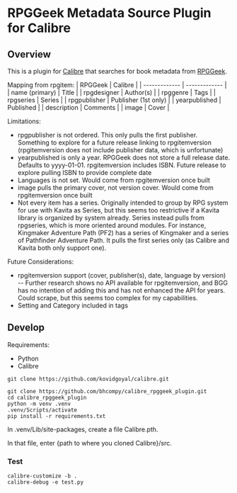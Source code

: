 # RPGGeek Metadata Source Plugin for Calibre

## Overview

This is a plugin for [Calibre](https://calibre-ebook.com/) that searches for book metadata from [RPGGeek](https://www.rpggeek.com/).

Mapping from rpgitem:
| RPGGeek  | Calibre |
| ------------- | ------------- |
| name (primary)  | Title  |
| rpgdesigner  | Author(s)  |
| rpggenre  | Tags  |
| rpgseries  | Series  |
| rpgpublisher  | Publisher (1st only)  |
| yearpublished  | Published  |
| description  | Comments  |
| image  | Cover  |

Limitations:
- rpgpublisher is not ordered.  This only pulls the first publisher.  Something to explore for a future release linking to rpgitemversion (rpgitemversion does not include publisher data, which is unfortunate)
- yearpublished is only a year.  RPGGeek does not store a full release date.  Defaults to yyyy-01-01.  rpgitemversion includes ISBN.  Future release to explore pulling ISBN to provide complete date
- Languages is not set.  Would come from rpgitemversion once built
- image pulls the primary cover, not version cover.  Would come from rpgitemversion once built
- Not every item has a series.  Originally intended to group by RPG system for use with Kavita as Series, but this seems too restrictive if a Kavita library is organized by system already.  Series instead pulls from rpgseries, which is more oriented around modules.  For instance, Kingmaker Adventure Path (PF2) has a series of Kingmaker and a series of Pathfinder Adventure Path.  It pulls the first series only (as Calibre and Kavita both only support one).

Future Considerations:
- rpgitemversion support (cover, publisher(s), date, language by version) -- Further research shows no API available for rpgitemversion, and BGG has no intention of adding this and has not enhanced the API for years.  Could scrape, but this seems too complex for my capabilities.
- Setting and Category included in tags

## Develop

Requirements:
- Python
- Calibre


```
git clone https://github.com/kovidgoyal/calibre.git

git clone https://github.com/bhcompy/calibre_rpggeek_plugin.git
cd calibre_rpggeek_plugin
python -m venv .venv
.venv/Scripts/activate
pip install -r requirements.txt
```

In .venv/Lib/site-packages, create a file Calibre.pth.

In that file, enter {path to where you cloned Calibre}/src.

### Test

```
calibre-customize -b .
calibre-debug -e test.py
```
